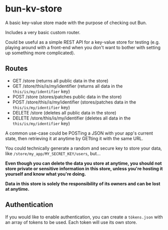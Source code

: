# bun-kv-store

A basic key-value store made with the purpose of checking out Bun.

Includes a very basic custom router.

Could be useful as a simple REST API for a key-value store for testing (e.g. playing around with a front-end when you don't want to bother with setting up something more complicated).

## Routes

- GET /store (returns all public data in the store)
- GET /store/this/is/my/identifier (returns all data in the `this/is/my/identifier` key)
- POST /store (stores/patches public data in the store)
- POST /store/this/is/my/identifier (stores/patches data in the `this/is/my/identifier` key)
- DELETE /store (deletes all public data in the store)
- DELETE /store/this/is/my/identifier (deletes all data in the `this/is/my/identifier` key)

A common use-case could be POSTing a JSON with your app's current state, then retrieving it at anytime by GETting it with the same URL.

You could technically generate a random and secure key to store your data, like `/store/my_app/MY_SECRET_KEY/users`, but...

**Even though you can delete the data you store at anytime, you should not store private or sensitive information in this store, unless you're hosting it yourself and know what you're doing.**

**Data in this store is solely the responsibility of its owners and can be lost at anytime.**

## Authentication

If you would like to enable authentication, you can create a `tòkens.json` with an array of tokens to be used. Each token will use its own store.
